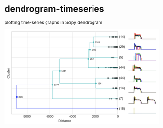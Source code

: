 # dendrogram-timeseries
plotting time-series graphs in Scipy dendrogram

![alt text](https://github.com/mapattacker/dendrogram-timeseries/blob/master/images/dendrogram1.png)
